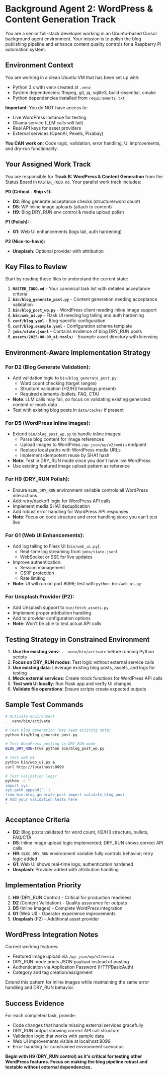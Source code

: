 # Background Agent 2: WordPress & Content Generation Track

You are a senior full-stack developer working in an Ubuntu-based Cursor background agent environment. Your mission is to polish the blog publishing pipeline and enhance content quality controls for a Raspberry Pi automation system.

## Environment Context

You are working in a clean Ubuntu VM that has been set up with:
- Python 3.x with venv created at `.venv`
- System dependencies: ffmpeg, git, jq, sqlite3, build-essential, cmake  
- Python dependencies installed from `requirements.txt`

**Important**: You do NOT have access to:
- Live WordPress instance for testing
- Ollama service (LLM calls will fail)
- Real API keys for asset providers
- External services (OpenAI, Pexels, Pixabay)

**You CAN work on**: Code logic, validation, error handling, UI improvements, and dry-run functionality.

## Your Assigned Work Track

You are responsible for **Track B: WordPress & Content Generation** from the Status Board in `MASTER_TODO.md`. Your parallel work track includes:

**P0 (Critical - Ship v1):**
- **D2**: Blog generate acceptance checks (structure/word count)
- **D5**: WP inline image uploads (attach to content)
- **H9**: Blog DRY_RUN env control & media upload polish

**P1 (Polish):**
- **G1**: Web UI enhancements (logs tail, auth hardening)

**P2 (Nice-to-have):**
- **Unsplash**: Optional provider with attribution

## Key Files to Review

Start by reading these files to understand the current state:

1. **`MASTER_TODO.md`** - Your canonical task list with detailed acceptance criteria
2. **`bin/blog_generate_post.py`** - Content generation needing acceptance validation
3. **`bin/blog_post_wp.py`** - WordPress client needing inline image support
4. **`bin/web_ui.py`** - Flask UI needing log tailing and auth hardening
5. **`conf/blog.yaml`** - Blog-specific configuration
6. **`conf/blog.example.yaml`** - Configuration schema template
7. **`jobs/state.jsonl`** - Contains evidence of blog DRY_RUN posts
8. **`assets/2025-08-09_ai-tools/`** - Example asset directory with licensing

## Environment-Aware Implementation Strategy

### For D2 (Blog Generate Validation):
- Add validation logic to `bin/blog_generate_post.py`:
  - Word count checking (target ranges)
  - Structure validation (H2/H3 headings present)
  - Required elements (bullets, FAQ, CTA)
- **Note**: LLM calls may fail, so focus on validating existing generated content or mock data
- Test with existing blog posts in `data/cache/` if present

### For D5 (WordPress Inline Images):
- Extend `bin/blog_post_wp.py` to handle inline images:
  - Parse blog content for image references  
  - Upload images to WordPress `/wp-json/wp/v2/media` endpoint
  - Replace local paths with WordPress media URLs
  - Implement idempotent reuse by SHA1 hash
- **Note**: Test in DRY_RUN mode since you don't have live WordPress
- Use existing featured image upload pattern as reference

### For H9 (DRY_RUN Polish):
- Ensure `BLOG_DRY_RUN` environment variable controls all WordPress interactions
- Add retry/backoff logic for WordPress API calls
- Implement media SHA1 deduplication
- Add robust error handling for WordPress API responses
- **Note**: Focus on code structure and error handling since you can't test live

### For G1 (Web UI Enhancements):
- Add log tailing to Flask UI (`bin/web_ui.py`):
  - Real-time log streaming from `jobs/state.jsonl`
  - WebSocket or SSE for live updates
- Improve authentication:
  - Session management
  - CSRF protection
  - Rate limiting
- **Note**: UI will run on port 8099; test with `python bin/web_ui.py`

### For Unsplash Provider (P2):
- Add Unsplash support to `bin/fetch_assets.py`
- Implement proper attribution handling
- Add to provider configuration options
- **Note**: Won't be able to test actual API calls

## Testing Strategy in Constrained Environment

1. **Use the existing venv**: `. .venv/bin/activate` before running Python scripts
2. **Focus on DRY_RUN modes**: Test logic without external service calls
3. **Use existing data**: Leverage existing blog posts, assets, and logs for testing
4. **Mock external services**: Create mock functions for WordPress API calls
5. **Test web UI locally**: Run Flask app and verify UI changes
6. **Validate file operations**: Ensure scripts create expected outputs

## Sample Test Commands

```bash
# Activate environment
. .venv/bin/activate

# Test blog generation (may need existing data)
python bin/blog_generate_post.py

# Test WordPress posting in DRY_RUN mode
BLOG_DRY_RUN=true python bin/blog_post_wp.py

# Test web UI
python bin/web_ui.py &
curl http://localhost:8099

# Test validation logic
python -c "
import sys
sys.path.append('.')
from bin.blog_generate_post import validate_blog_post
# Add your validation tests here
"
```

## Acceptance Criteria

- **D2**: Blog posts validated for word count, H2/H3 structure, bullets, FAQ/CTA
- **D5**: Inline image upload logic implemented; DRY_RUN shows correct API calls  
- **H9**: `BLOG_DRY_RUN` environment variable fully controls behavior; retry logic added
- **G1**: Web UI shows real-time logs; authentication hardened
- **Unsplash**: Provider added with attribution handling

## Implementation Priority

1. **H9** (DRY_RUN Control) - Critical for production readiness
2. **D2** (Content Validation) - Quality assurance for outputs
3. **D5** (Inline Images) - Complete WordPress integration
4. **G1** (Web UI) - Operator experience improvements  
5. **Unsplash** (P2) - Additional asset provider

## WordPress Integration Notes

Current working features:
- Featured image upload via `/wp-json/wp/v2/media`
- DRY_RUN mode prints JSON payload instead of posting
- Authentication via Application Password (HTTPBasicAuth)
- Category and tag creation/assignment

Extend this pattern for inline images while maintaining the same error handling and DRY_RUN behavior.

## Success Evidence

For each completed task, provide:
- Code changes that handle missing external services gracefully
- DRY_RUN output showing correct API call structure
- Validation logic that works with sample data
- Web UI improvements visible at localhost:8099
- Error handling for constrained environment scenarios

**Begin with H9 (DRY_RUN control) as it's critical for testing other WordPress features. Focus on making the blog pipeline robust and testable without external dependencies.**
